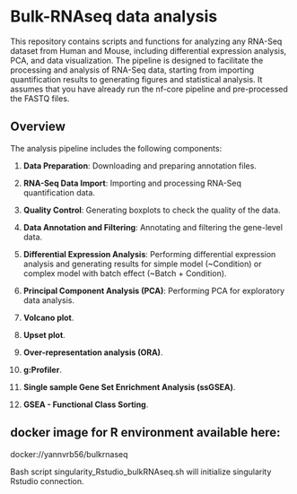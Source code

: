 # Bulk-RNAseq data analysis

This repository contains scripts and functions for analyzing any RNA-Seq dataset from Human and Mouse, including differential expression analysis, PCA, and data visualization. The pipeline is designed to facilitate the processing and analysis of RNA-Seq data, starting from importing quantification results to generating figures and statistical analysis. 
It assumes that you have already run the nf-core pipeline and pre-processed the FASTQ files.

## Overview

The analysis pipeline includes the following components:

1. **Data Preparation**: Downloading and preparing annotation files.

2. **RNA-Seq Data Import**: Importing and processing RNA-Seq quantification data.

3. **Quality Control**: Generating boxplots to check the quality of the data.

4. **Data Annotation and Filtering**: Annotating and filtering the gene-level data.

5. **Differential Expression Analysis**: Performing differential expression analysis and generating results for simple model (~Condition) or complex model with batch effect (~Batch + Condition).

6. **Principal Component Analysis (PCA)**: Performing PCA for exploratory data analysis.

7. **Volcano plot**.

8. **Upset plot**.

9. **Over-representation analysis (ORA)**.

10. **g:Profiler**.

11. **Single sample Gene Set Enrichment Analysis (ssGSEA)**.

12. **GSEA - Functional Class Sorting**.

## docker image for R environment available here:

docker://yannvrb56/bulkrnaseq

Bash script singularity_Rstudio_bulkRNAseq.sh will initialize singularity Rstudio connection.

